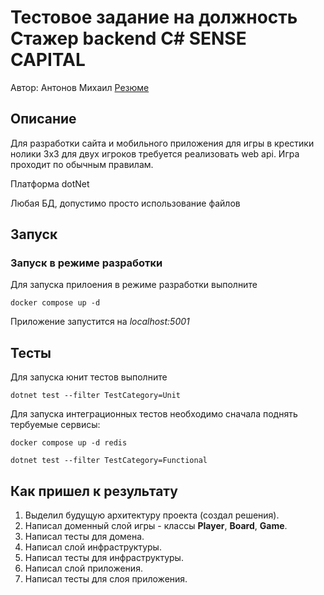 # Тестовое задание на должность Стажер backend C# SENSE CAPITAL

Автор: Антонов Михаил [Резюме](https://spb.hh.ru/resume/904ea23cff09dfa64c0039ed1f454548316d4c)

## Описание

Для разработки сайта и мобильного приложения для игры в крестики нолики 3x3 для двух игроков требуется реализовать web api. Игра проходит по обычным правилам.

Платформа dotNet

Любая БД, допустимо просто использование файлов

## Запуск

### Запуск в режиме разработки

Для запуска прилоения в режиме разработки выполните

```
docker compose up -d
```

Приложение запустится на *localhost:5001*

## Тесты

Для запуска юнит тестов выполните

```
dotnet test --filter TestCategory=Unit
```

Для запуска интеграционных тестов необходимо сначала поднять тербуемые сервисы:

```
docker compose up -d redis

dotnet test --filter TestCategory=Functional
```

## Как пришел к результату

1. Выделил будущую архитектуру проекта (создал решения).
2. Написал доменный слой игры - классы **Player**, **Board**, **Game**.
3. Написал тесты для домена.
4. Написал слой инфраструктуры.
5. Написал тесты для инфраструктуры.
6. Написал слой приложения.
7. Написал тесты для слоя приложения.